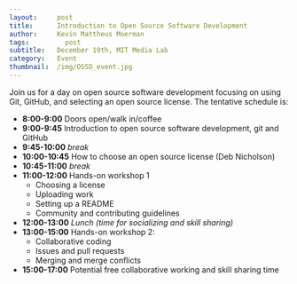 ```yaml
---
layout:     post
title:      Introduction to Open Source Software Development
author:     Kevin Mattheus Moerman
tags: 		  post
subtitle:  	December 19th, MIT Media Lab
category:   Event
thumbnail:  /img/OSSD_event.jpg
---
```


Join us for a day on open source software development focusing on using Git, GitHub, and selecting an open source license. The tentative schedule is:

* **8:00-9:00** Doors open/walk in/coffee
* **9:00-9:45** Introduction to open source software development, git and GitHub   
* **9:45-10:00** *break*   
* **10:00-10:45** How to choose an open source license (Deb Nicholson)   
* **10:45-11:00** *break*   
* **11:00-12:00** Hands-on workshop 1  
  - Choosing a license
  - Uploading work    
  - Setting up a README
  - Community and contributing guidelines      
* **12:00-13:00** *Lunch (time for socializing and skill sharing)*
* **13:00-15:00** Hands-on workshop 2:
  - Collaborative coding
  - Issues and pull requests
  - Merging and merge conflicts
* **15:00-17:00** Potential free collaborative working and skill sharing time
